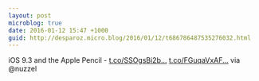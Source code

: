```yaml
---
layout: post
microblog: true
date: 2016-01-12 15:47 +1000
guid: http://desparoz.micro.blog/2016/01/12/t686786487535276032.html
---
```

iOS 9.3 and the Apple Pencil - [t.co/SSOgsBi2b...](https://t.co/SSOgsBi2bi) [t.co/FGuqaVxAF...](https://t.co/FGuqaVxAFp) via @nuzzel
